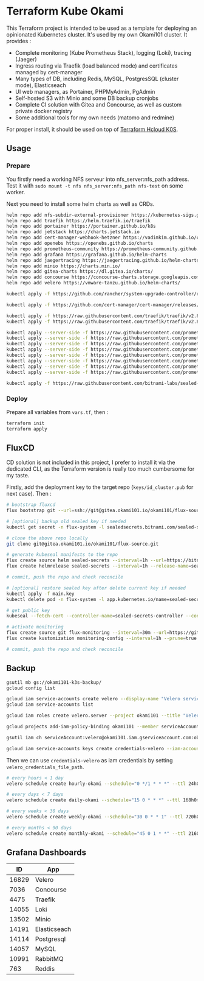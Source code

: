 # Terraform Kube Okami

This Terraform project is intended to be used as a template for deploying an opinionated Kubernetes cluster. It's used by my own Okami101 cluster. It provides :

* Complete monitoring (Kube Prometheus Stack), logging (Loki), tracing (Jaeger)
* Ingress routing via Traefik (load balanced mode) and certificates managed by cert-manager
* Many types of DB, including Redis, MySQL, PostgresSQL (cluster mode), Elasticseach
* UI web managers, as Portainer, PHPMyAdmin, PgAdmin
* Self-hosted S3 with Minio and some DB backup cronjobs
* Complete CI solution with Gitea and Concourse, as well as custom private docker registry
* Some additional tools for my own needs (matomo and redmine)

For proper install, it should be used on top of [Terraform Hcloud K0S](https://github.com/adr1enbe4udou1n/terraform-hcloud-k0s).

## Usage

### Prepare

You firstly need a working NFS serveur into nfs_server:nfs_path address. Test it with `sudo mount -t nfs nfs_server:nfs_path nfs-test` on some worker.

Next you need to install some helm charts as well as CRDs.

```sh
helm repo add nfs-subdir-external-provisioner https://kubernetes-sigs.github.io/nfs-subdir-external-provisioner
helm repo add traefik https://helm.traefik.io/traefik
helm repo add portainer https://portainer.github.io/k8s
helm repo add jetstack https://charts.jetstack.io
helm repo add cert-manager-webhook-hetzner https://vadimkim.github.io/cert-manager-webhook-hetzner
helm repo add openebs https://openebs.github.io/charts
helm repo add prometheus-community https://prometheus-community.github.io/helm-charts
helm repo add grafana https://grafana.github.io/helm-charts
helm repo add jaegertracing https://jaegertracing.github.io/helm-charts
helm repo add minio https://charts.min.io/
helm repo add gitea-charts https://dl.gitea.io/charts/
helm repo add concourse https://concourse-charts.storage.googleapis.com/
helm repo add velero https://vmware-tanzu.github.io/helm-charts/

kubectl apply -f https://github.com/rancher/system-upgrade-controller/releases/latest/download/system-upgrade-controller.yaml

kubectl apply -f https://github.com/cert-manager/cert-manager/releases/download/v1.9.1/cert-manager.crds.yaml

kubectl apply -f https://raw.githubusercontent.com/traefik/traefik/v2.8/docs/content/reference/dynamic-configuration/kubernetes-crd-definition-v1.yml
kubectl apply -f https://raw.githubusercontent.com/traefik/traefik/v2.8/docs/content/reference/dynamic-configuration/kubernetes-crd-rbac.yml

kubectl apply --server-side -f https://raw.githubusercontent.com/prometheus-operator/prometheus-operator/v0.60.1/example/prometheus-operator-crd/monitoring.coreos.com_alertmanagerconfigs.yaml
kubectl apply --server-side -f https://raw.githubusercontent.com/prometheus-operator/prometheus-operator/v0.60.1/example/prometheus-operator-crd/monitoring.coreos.com_alertmanagers.yaml
kubectl apply --server-side -f https://raw.githubusercontent.com/prometheus-operator/prometheus-operator/v0.60.1/example/prometheus-operator-crd/monitoring.coreos.com_podmonitors.yaml
kubectl apply --server-side -f https://raw.githubusercontent.com/prometheus-operator/prometheus-operator/v0.60.1/example/prometheus-operator-crd/monitoring.coreos.com_probes.yaml
kubectl apply --server-side -f https://raw.githubusercontent.com/prometheus-operator/prometheus-operator/v0.60.1/example/prometheus-operator-crd/monitoring.coreos.com_prometheuses.yaml
kubectl apply --server-side -f https://raw.githubusercontent.com/prometheus-operator/prometheus-operator/v0.60.1/example/prometheus-operator-crd/monitoring.coreos.com_prometheusrules.yaml
kubectl apply --server-side -f https://raw.githubusercontent.com/prometheus-operator/prometheus-operator/v0.60.1/example/prometheus-operator-crd/monitoring.coreos.com_servicemonitors.yaml
kubectl apply --server-side -f https://raw.githubusercontent.com/prometheus-operator/prometheus-operator/v0.60.1/example/prometheus-operator-crd/monitoring.coreos.com_thanosrulers.yaml

kubectl apply -f https://raw.githubusercontent.com/bitnami-labs/sealed-secrets/main/helm/sealed-secrets/crds/bitnami.com_sealedsecrets.yaml
```

### Deploy

Prepare all variables from `vars.tf`, then :

```sh
terraform init
terraform apply
```

## FluxCD

CD solution is not included in this project, I prefer to install it via the dedicated CLI, as the Terraform version is really too much cumbersome for my taste.

Firstly, add the deployment key to the target repo (`keys/id_cluster.pub` for next case). Then :

```sh
# bootstrap fluxcd
flux bootstrap git --url=ssh://git@gitea.okami101.io/okami101/flux-source --branch=main --components-extra=image-reflector-controller,image-automation-controller --private-key-file=keys/id_cluster --toleration-keys=node-role.kubernetes.io/runner

# [optional] backup old sealed key if needed
kubectl get secret -n flux-system -l sealedsecrets.bitnami.com/sealed-secrets-key -o yaml > main.key

# clone the above repo locally
git clone git@gitea.okami101.io/okami101/flux-source.git

# generate kubeseal manifests to the repo
flux create source helm sealed-secrets --interval=1h --url=https://bitnami-labs.github.io/sealed-secrets --export >> sealed-secrets.yaml
flux create helmrelease sealed-secrets --interval=1h --release-name=sealed-secrets-controller --target-namespace=flux-system --source=HelmRepository/sealed-secrets --chart=sealed-secrets --chart-version=">=2.6.0" --crds=CreateReplace --export >> sealed-secrets.yaml

# commit, push the repo and check reconcile

# [optional] restore sealed key after delete current key if needed
kubectl apply -f main.key
kubectl delete pod -n flux-system -l app.kubernetes.io/name=sealed-secrets

# get public key
kubeseal --fetch-cert --controller-name=sealed-secrets-controller --controller-namespace=flux-system > pub-sealed-secrets.pem

# activate monitoring
flux create source git flux-monitoring --interval=30m --url=https://github.com/fluxcd/flux2 --branch=main --export >> flux-monitoring.yaml
flux create kustomization monitoring-config --interval=1h --prune=true --source=flux-monitoring --path="./manifests/monitoring/monitoring-config" --health-check-timeout=1m --export >> flux-monitoring.yaml

# commit, push the repo and check reconcile
```

## Backup

```sh
gsutil mb gs://okami101-k3s-backup/
gcloud config list

gcloud iam service-accounts create velero --display-name "Velero service account"
gcloud iam service-accounts list

gcloud iam roles create velero.server --project okami101 --title "Velero Server" --permissions compute.disks.get,compute.disks.create,compute.disks.createSnapshot,compute.snapshots.get,compute.snapshots.create,compute.snapshots.useReadOnly,compute.snapshots.delete,compute.zones.get,storage.objects.create,storage.objects.delete,storage.objects.get,storage.objects.list

gcloud projects add-iam-policy-binding okami101 --member serviceAccount:velero@okami101.iam.gserviceaccount.com --role projects/okami101/roles/velero.server

gsutil iam ch serviceAccount:velero@okami101.iam.gserviceaccount.com:objectAdmin gs://okami101-k3s-backup

gcloud iam service-accounts keys create credentials-velero --iam-account velero@okami101.iam.gserviceaccount.com
```

Then we can use `credentials-velero` as iam credentials by setting `velero_credentials_file_path`.

```sh
# every hours < 1 day
velero schedule create hourly-okami --schedule="0 */1 * * *" --ttl 24h0m0s

# every days < 7 days
velero schedule create daily-okami --schedule="15 0 * * *" --ttl 168h0m0s

# every weeks < 30 days
velero schedule create weekly-okami --schedule="30 0 * * 1" --ttl 720h0m0s

# every months < 90 days
velero schedule create monthly-okami --schedule="45 0 1 * *" --ttl 2160h0m0s
```

## Grafana Dashboards

| ID    | App          |
| ----- | ------------ |
| 16829 | Velero       |
| 7036  | Concourse    |
| 4475  | Traefik      |
| 14055 | Loki         |
| 13502 | Minio        |
| 14191 | Elasticseach |
| 14114 | Postgresql   |
| 14057 | MySQL        |
| 10991 | RabbitMQ     |
| 763   | Reddis       |
